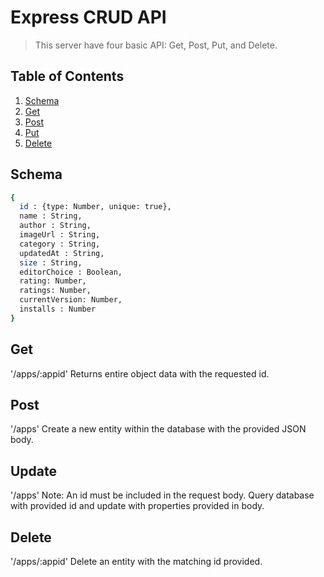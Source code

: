# Express CRUD API

> This server have four basic API: Get, Post, Put, and Delete. 

## Table of Contents

1. [Schema](#Schema)
1. [Get](#Get)
1. [Post](#Post)
1. [Put](#Put)
1. [Delete](#Delete)

## Schema
```sh
{
  id : {type: Number, unique: true},
  name : String,
  author : String,
  imageUrl : String,
  category : String,
  updatedAt : String,
  size : String,
  editorChoice : Boolean,
  rating: Number,
  ratings: Number,
  currentVersion: Number,
  installs : Number
}
```
## Get
'/apps/:appid'
Returns entire object data with the requested id.

## Post
'/apps'
Create a new entity within the database with the provided JSON body.

## Update
'/apps'
Note: An id must be included in the request body.
Query database with provided id and update with properties provided in body.

## Delete
'/apps/:appid'
Delete an entity with the matching id provided. 
